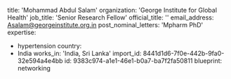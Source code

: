 title: 'Mohammad Abdul Salam'
organization: 'George Institute for Global Health'
job_title: 'Senior Research Fellow'
official_title: ''
email_address: Asalam@georgeinstitute.org.in
post_nominal_letters: 'Mpharm PhD'
expertise:
  - hypertension
country:
  - India
works_in: 'India, Sri Lanka'
import_id: 8441d1d6-7f0e-442b-9fa0-32e594a4e4bb
id: 9383c974-a1e1-46e1-b0a7-ba7f2fa50811
blueprint: networking
